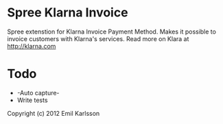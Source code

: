 Spree Klarna Invoice
==================

Spree extenstion for Klarna Invoice Payment Method.
Makes it possible to invoice customers with Klarna's services. Read more on Klara at http://klarna.com

Todo
=======

- -Auto capture-
- Write tests

Copyright (c) 2012 Emil Karlsson
